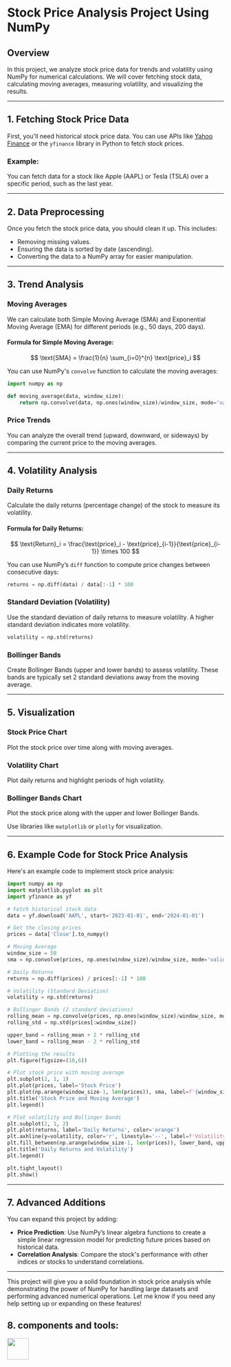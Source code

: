
# Stock Price Analysis Project Using NumPy

## Overview

In this project, we analyze stock price data for trends and volatility using NumPy for numerical calculations. We will cover fetching stock data, calculating moving averages, measuring volatility, and visualizing the results.

---

## 1. Fetching Stock Price Data

First, you'll need historical stock price data. You can use APIs like [Yahoo Finance](https://www.yahoofinanceapi.com/) or the `yfinance` library in Python to fetch stock prices.

### Example:
You can fetch data for a stock like Apple (AAPL) or Tesla (TSLA) over a specific period, such as the last year.

---

## 2. Data Preprocessing

Once you fetch the stock price data, you should clean it up. This includes:
- Removing missing values.
- Ensuring the data is sorted by date (ascending).
- Converting the data to a NumPy array for easier manipulation.

---

## 3. Trend Analysis

### Moving Averages
We can calculate both Simple Moving Average (SMA) and Exponential Moving Average (EMA) for different periods (e.g., 50 days, 200 days).

#### Formula for Simple Moving Average:
$$
\text{SMA} = \frac{1}{n} \sum_{i=0}^{n} \text{price}_i
$$

You can use NumPy's `convolve` function to calculate the moving averages:
```python
import numpy as np

def moving_average(data, window_size):
    return np.convolve(data, np.ones(window_size)/window_size, mode='valid')
```

### Price Trends
You can analyze the overall trend (upward, downward, or sideways) by comparing the current price to the moving averages.

---

## 4. Volatility Analysis

### Daily Returns
Calculate the daily returns (percentage change) of the stock to measure its volatility.

#### Formula for Daily Returns:
$$
\text{Return}_i = \frac{\text{price}_i - \text{price}_{i-1}}{\text{price}_{i-1}} \times 100
$$


You can use NumPy’s `diff` function to compute price changes between consecutive days:
```python
returns = np.diff(data) / data[:-1] * 100
```

### Standard Deviation (Volatility)
Use the standard deviation of daily returns to measure volatility. A higher standard deviation indicates more volatility.
```python
volatility = np.std(returns)
```

### Bollinger Bands
Create Bollinger Bands (upper and lower bands) to assess volatility. These bands are typically set 2 standard deviations away from the moving average.

---

## 5. Visualization

### Stock Price Chart
Plot the stock price over time along with moving averages.

### Volatility Chart
Plot daily returns and highlight periods of high volatility.

### Bollinger Bands Chart
Plot the stock price along with the upper and lower Bollinger Bands.

Use libraries like `matplotlib` or `plotly` for visualization.

---

## 6. Example Code for Stock Price Analysis

Here's an example code to implement stock price analysis:

```python
import numpy as np
import matplotlib.pyplot as plt
import yfinance as yf

# Fetch historical stock data
data = yf.download('AAPL', start='2023-01-01', end='2024-01-01')

# Get the closing prices
prices = data['Close'].to_numpy()

# Moving Average
window_size = 50
sma = np.convolve(prices, np.ones(window_size)/window_size, mode='valid')

# Daily Returns
returns = np.diff(prices) / prices[:-1] * 100

# Volatility (Standard Deviation)
volatility = np.std(returns)

# Bollinger Bands (2 standard deviations)
rolling_mean = np.convolve(prices, np.ones(window_size)/window_size, mode='valid')
rolling_std = np.std(prices[:window_size])

upper_band = rolling_mean + 2 * rolling_std
lower_band = rolling_mean - 2 * rolling_std

# Plotting the results
plt.figure(figsize=(10,6))

# Plot stock price with moving average
plt.subplot(2, 1, 1)
plt.plot(prices, label='Stock Price')
plt.plot(np.arange(window_size-1, len(prices)), sma, label=f'{window_size}-day Moving Average')
plt.title('Stock Price and Moving Average')
plt.legend()

# Plot volatility and Bollinger Bands
plt.subplot(2, 1, 2)
plt.plot(returns, label='Daily Returns', color='orange')
plt.axhline(y=volatility, color='r', linestyle='--', label=f'Volatility ({volatility:.2f}%)')
plt.fill_between(np.arange(window_size-1, len(prices)), lower_band, upper_band, alpha=0.2, label='Bollinger Bands')
plt.title('Daily Returns and Volatility')
plt.legend()

plt.tight_layout()
plt.show()
```

---

## 7. Advanced Additions

You can expand this project by adding:
- **Price Prediction**: Use NumPy’s linear algebra functions to create a simple linear regression model for predicting future prices based on historical data.
- **Correlation Analysis**: Compare the stock's performance with other indices or stocks to understand correlations.

---

This project will give you a solid foundation in stock price analysis while demonstrating the power of NumPy for handling large datasets and performing advanced numerical operations. Let me know if you need any help setting up or expanding on these features!



## 8. components and tools:     
<img src="https://skillicons.dev/icons?i=python" height="50"/>
